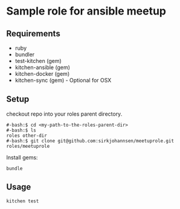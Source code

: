 Sample role for ansible meetup
=========

Requirements
------------

* ruby
* bundler
* test-kitchen (gem)
* kitchen-ansible (gem)
* kitchen-docker (gem)
* kitchen-sync (gem) - Optional for OSX

Setup
--------------

checkout repo into your roles parent  directory. 
```
#-bash:$ cd <my-path-to-the-roles-parent-dir>
#-bash:$ ls
roles other-dir
#-bash:$ git clone git@github.com:sirkjohannsen/meetuprole.git roles/meetuprole
```
Install gems:
```
bundle
```

Usage
------------

```
kitchen test
```
